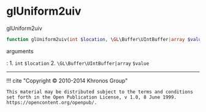 # glUniform2uiv
glUniform2uiv

```php
function glUniform2uiv(int $location, \GL\Buffer\UIntBuffer|array $value) : void
```



arguments

:    1. `int` `$location` 
    2. `\GL\Buffer\UIntBuffer|array` `$value` 



---
     

!!! cite "Copyright © 2010-2014 Khronos Group"

    This material may be distributed subject to the terms and conditions set forth in the Open Publication License, v 1.0, 8 June 1999. https://opencontent.org/openpub/.